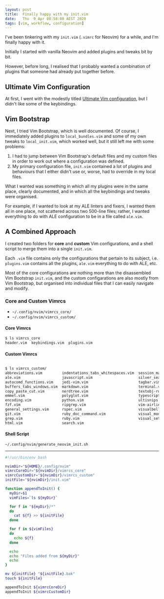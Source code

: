 ```yaml
---
layout: post
title:  Finally happy with my init.vim
date:   Thu  9 Apr 08:58:08 AEST 2020
tags: [vim, workflow, configuration]
---
```

I've been tinkering with my `init.vim` (`.vimrc` for Neovim) for a while, and I'm finally happy with it.

Initially I started with vanilla Neovim and added plugins and tweaks bit by bit.

However, before long, I realised that I probably wanted a combination of plugins that someone had already put together before.

## Ultimate Vim Configuration

At first, I went with the modestly titled [Ultimate Vim configuration](https://github.com/amix/vimrc), but I didn't like some of the keybindings.

## Vim Bootstrap

Next, I tried Vim Bootstrap, which is well documented.
Of course, I immediately added plugins to `local_bundles.vim` and some of my own tweaks to `local_init.vim`, which worked well, but it still left me with some problems:

1. I had to jump between Vim Bootstrap's default files and my custom files in order to work out where a configuration was defined.
1. My primary configuration file, `init.vim` contained a lot of plugins and behaviours that I either didn't use or, worse, had to override in my local files.

What I wanted was something in which all my plugins were in the same place, clearly documented, and in which all the keybindings and tweaks were organised.

For example, if I wanted to look at my ALE linters and fixers, I wanted them all in one place, not scattered across two 500-line files; rather, I wanted everything to do with ALE configuration to be in a file called `ale.vim`.

## A Combined Approach

I created two folders for **core** and **custom** Vim configurations, and a shell script to merge them into a single `init.vim`.

Each `.vim` file contains only the configurations that pertain to its subject, i.e. `plugins.vim` contains all the plugins, `ale.vim` everything to do with ALE, etc.

Most of the core configurations are nothing more than the disassembled Vim Bootstrap `init.vim`, and the custom configarations are also mostly from Vim Bootstrap, but organised into individual files that I can easily navigate and modify.

### Core and Custom Vimrcs

- `~/.config/nvim/vimrcs_core/`
- `~/.config/nvim/vimrcs_custom/`

#### Core Vimrcs

```sh
$ ls vimrcs_core
header.vim  keybindings.vim  plugins.vim

```

#### Custom Vimrcs

```sh

$ ls vimrcs_custom/
abbreviations.vim         indentations_tabs_whitespaces.vim  session_management.vim
ale.vim                   javascript.vim                     silver_searcher.vim
autocomd_functions.vim    jedi-vim.vim                       tagbar.vim
buffers_tabs_windows.vim  markdown.vim                       terminal.vim
copy_paste_cut.vim        nerdtree.vim                       textobj-rubyblock.vim
emmet.vim                 polyglot.vim                       typescript.vim
encoding.vim              python.vim                         ultisnips.vim
fzf.vim                   ripgrep.vim                        vim-airline.vim
general_settings.vim      rspec.vim                          visualbell.vim
git.vim                   ruby_doc_command.vim               visual_mode.vim
grep.vim                  ruby.vim                           visual_settings.vim
html.vim                  search.vim

```

#### Shell Script

`~/.config/nvim/generate_neovim_init.sh`

---

```sh
#!/usr/bin/env bash

nvimDir="${HOME}/.config/nvim"
vimrcCoreDir="${nvimDir}/vimrcs_core"
vimrcCustomDir="${nvimDir}/vimrcs_custom"
initFile="${nvimDir}/init.vim"

function appendToInit() {
  myDir=$1
  vimFiles=`ls ${myDir}`

  for f in "${myDir}/*"
  do
    cat ${f} >> ${initFile}
  done

  for f in ${vimFiles}
  do
    echo ${f}
  done

  echo
  echo "Files added from ${myDir}"
  echo
}

mv ${initFile} "${initFile}.bak"
touch ${initFile}

appendToInit ${vimrcCoreDir}
appendToInit ${vimrcCustomDir}

```
